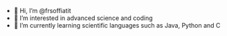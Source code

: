 - 👋 Hi, I’m @frsoffiatit
- 👀 I’m interested in advanced science and coding
- 🌱 I’m currently learning scientific languages such as Java, Python and C
  

<!---
frsoffiatit/frsoffiatit is a ✨ special ✨ repository because its `README.md` (this file) appears on your GitHub profile.
You can click the Preview link to take a look at your changes.
--->
